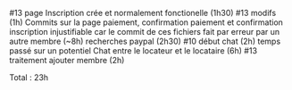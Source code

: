 #13 page Inscription crée et normalement fonctionelle (1h30)
#13 modifs (1h)
Commits sur la page paiement, confirmation paiement et confirmation inscription injustifiable car le commit de ces fichiers fait par erreur par un autre membre (~8h)
recherches paypal (2h30)
#10 début chat (2h)
temps passé sur un potentiel Chat entre le locateur et le locataire (6h)
#13 traitement ajouter membre (2h)

Total : 23h